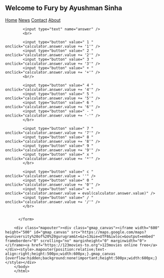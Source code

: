 ## Welcome to Fury by Ayushman Sinha
<html>
  <body>
    <div class="topnav">
  <a class="active" href="#home">Home</a>
  <a href="#news">News</a>
  <a href="#contact">Contact</a>
  <a href="#about">About</a>
</div>
 
      

 <form name="calculator">
            
            <input type="text" name="answer" />
            <br>
            
            <input type="button" value=" 1 " onclick="calculator.answer.value += '1'" />
            <input type="button" value=" 2 " onclick="calculator.answer.value += '2'" />
            <input type="button" value=" 3 " onclick="calculator.answer.value += '3'" />
            <input type="button" value=" + " onclick="calculator.answer.value += '+'" />
            <br/>
            
            <input type="button" value=" 4 " onclick="calculator.answer.value += '4'" />
            <input type="button" value=" 5 " onclick="calculator.answer.value += '5'" />
            <input type="button" value=" 6 " onclick="calculator.answer.value += '6'" />
            <input type="button" value=" - " onclick="calculator.answer.value += '-'" />
            </br>
          
            <input type="button" value=" 7 " onclick="calculator.answer.value += '7'" />
            <input type="button" value=" 8 " onclick="calculator.answer.value += '8'" />
            <input type="button" value=" 9 " onclick="calculator.answer.value += '9'" />
            <input type="button" value=" x " onclick="calculator.answer.value += '*'" />
            </br>
        
            <input type="button" value=" c " onclick="calculator.answer.value = ''" />
            <input type="button" value=" 0 " onclick="calculator.answer.value += '0'" />
            <input type="button" value=" = " onclick="calculator.answer.value = eval(calculator.answer.value)" />
            <input type="button" value=" / " onclick="calculator.answer.value += '/'" />
            </br>
  
    
          </form>
         
        <div class="mapouter"><div class="gmap_canvas"><iframe width="600" height="500" id="gmap_canvas" src="https://maps.google.com/maps?q=university%20of%20%20gurugram&t=&z=13&ie=UTF8&iwloc=&output=embed" frameborder="0" scrolling="no" marginheight="0" marginwidth="0"></iframe><a href="https://123movies-to.org">123movies online free</a></div><style>.mapouter{position:relative;text-align:right;height:500px;width:600px;}.gmap_canvas {overflow:hidden;background:none!important;height:500px;width:600px;}</style></div>
        </body>
        </html>
